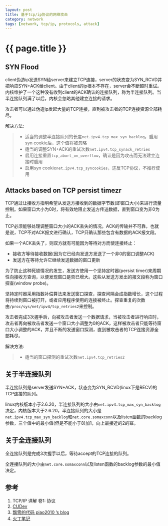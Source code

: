 ```yaml
---
layout: post
title: 基于tcp/ip协议的网络攻击
category: network
tags: [network, tcp/ip, protocols, attack]
---
```


# {{ page.title }} #

## SYN Flood ##

client伪造ip发送SYN给server来建立TCP连接，server的状态变为SYN_RCVD并把响应SYN+ACK给client。由于client的ip根本不存在，server会不断超时重试。内核维护了一个这种没有收到client的ACK确认的连接队列，称为半连接队列。当半连接队列满了以后，内核会忽略其他建立连接的请求。

攻击者可以通过伪造ip发起大量的TCP连接，直到被攻击者的TCP连接资源全部耗尽。

解决方法:

> * 适当的调整半连接队列的长度`net.ipv4.tcp_max_syn_backlog`，启用syn cookie后，这个值将被忽略
> * 适当的调整SYN+ACK的重试次数`net.ipv4.tcp_synack_retries`
> * 启用连接重置`tcp_abort_on_overflow`，确认是因为攻击而无法建立连接时启用
> * 启用syn cookie`net.ipv4.tcp_syncookies`，违反TCP协议，不推荐使用

## Attacks based on TCP persist timezr ##

TCP通过让接收方指明希望从发送方接收到的数据字节数(即窗口大小)来进行流量控制。如果窗口大小为0时，将有效地阻止发送方传送数据，直到窗口变为非0为止。

TCP必须能够处理调整窗口大小的ACK丢失的情况。ACK的传输并不可靠，也就是说，TCP不对ACK报文进行确认，TCP只确认那些包含有数据的ACK报文段。

如果一个ACK丢失了，则双方就有可能因为等待对方而使连接终止：

* 接收方等待接收数据(因为它已经向发送方发送了一个非0的窗口调整ACK)
* 发送方在等待允许它继续发送数据的窗口更新

为了防止这种死锁情况的发生，发送方使用一个坚持定时器(persist timer)来周期性向接收方查询，以便发现窗口是否已增大。这些从发送方发出的报文段称为窗口探查(window probe)。

坚持定时器采用指数补偿算法来发送窗口探查，探查间隔会成指数增长，这个过程将持续到窗口被打开，或者应用程序使用的连接被终止。探查重复的次数由`/proc/sys/net/ipv4/tcp_retries2`来控制。

攻击者完成3次握手后，向被攻击者发送一个数据请求，当被攻击者进行响应时，攻击者再向被攻击者发送一个窗口大小调整为0的ACK，这样被攻击者只能等待窗口大小调整的ACK，并且不断的发送窗口探测，直到被攻击者的TCP连接资源全部耗尽。

解决方法:

> * 适当的窗口探测的重试次数`net.ipv4.tcp_retries2`

## 关于半连接队列 ##

半连接队列是server发送SYN+ACK，状态变为SYN_RCVD(linux下是RECV)的TCP连接的队列。

linux内核版本小于2.6.20，半连接队列的大小由`net.ipv4.tcp_max_syn_backlog`决定，内核版本大于2.6.20，半连接队列的大小是`net.ipv4.tcp_max_syn_backlog`和`net.core.somaxconn`以及listen函数的backlog参数，三个值中的最小值(但是不能小于8)加1，向上最接近的2的幂。

## 关于全连接队列 ##

全连接队列是完成3次握手以后，等待accept的TCP连接的队列。

全连接队列的大小由`net.core.somaxconn`以及listen函数的backlog参数的最小值决定。

## 参考 ##

1. TCP/IP 详解 卷1: 协议
2. [CUDev](http://blog.chinaunix.net/uid/20357359.html "CUDev")
3. [飘零的代码 piao2010 ’s blog](http://www.piao2010.com/ "飘零的代码 piao2010 ’s blog")
4. [火丁笔记](http://huoding.com/ "火丁笔记")
